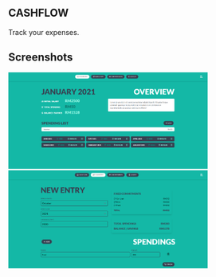 ## CASHFLOW
Track your expenses.

## Screenshots
<p>
<img src="public/img/1.PNG" width="400" height="auto">
<img src="public/img/2.PNG" width="400" height="auto">
  
</p>
